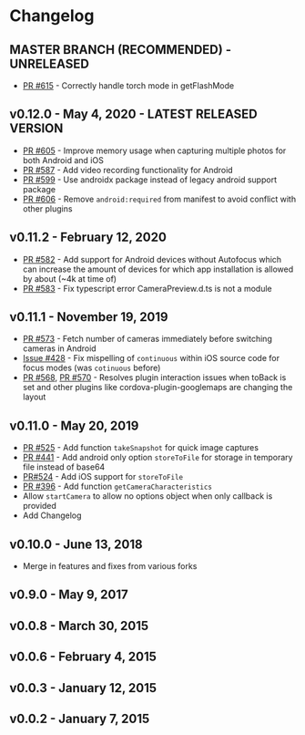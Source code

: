 # Changelog

## MASTER BRANCH (RECOMMENDED) - UNRELEASED
- [PR #615](https://github.com/zateyev/cordova-plugin-tflite/pull/615) - Correctly handle torch mode in getFlashMode

## v0.12.0 - May 4, 2020 - LATEST RELEASED VERSION
- [PR #605](https://github.com/zateyev/cordova-plugin-tflite/pull/605) - Improve memory usage when capturing multiple photos for both Android and iOS
- [PR #587](https://github.com/zateyev/cordova-plugin-tflite/pull/587) - Add video recording functionality for Android
- [PR #599](https://github.com/zateyev/cordova-plugin-tflite/pull/599) - Use androidx package instead of legacy android support package
- [PR #606](https://github.com/zateyev/cordova-plugin-tflite/pull/606) - Remove `android:required` from manifest to avoid conflict with other plugins

## v0.11.2 - February 12, 2020
- [PR #582](https://github.com/zateyev/cordova-plugin-tflite/pull/582) - Add support for Android devices without Autofocus which can increase the amount of devices for which app installation is allowed by about (~4k at time of)
- [PR #583](https://github.com/zateyev/cordova-plugin-tflite/pull/583) - Fix typescript error CameraPreview.d.ts is not a module 

## v0.11.1 - November 19, 2019
- [PR #573](https://github.com/zateyev/cordova-plugin-tflite/pull/573) - Fetch number of cameras immediately before switching cameras in Android
- [Issue #428](https://github.com/zateyev/cordova-plugin-tflite/issues/428) - Fix mispelling of `continuous` within iOS source code for focus modes (was `cotinuous` before)
- [PR #568](https://github.com/zateyev/cordova-plugin-tflite/pull/568), [PR #570](https://github.com/zateyev/cordova-plugin-tflite/pull/570) - Resolves plugin interaction issues when toBack is set and other plugins like cordova-plugin-googlemaps are changing the layout

## v0.11.0 - May 20, 2019
- [PR #525](https://github.com/zateyev/cordova-plugin-tflite/pull/525) - Add function `takeSnapshot` for quick image captures
- [PR #441](https://github.com/zateyev/cordova-plugin-tflite/pull/441) - Add android only option `storeToFile` for storage in temporary file instead of base64
- [PR#524](https://github.com/zateyev/cordova-plugin-tflite/pull/524) - Add iOS support for `storeToFile`
- [PR #396](https://github.com/zateyev/cordova-plugin-tflite/pull/396) - Add function `getCameraCharacteristics`
- Allow `startCamera` to allow no options object when only callback is provided
- Add Changelog

## v0.10.0 - June 13, 2018
- Merge in features and fixes from various forks

## v0.9.0 - May 9, 2017

## v0.0.8 - March 30, 2015

## v0.0.6 - February 4, 2015

## v0.0.3 - January 12, 2015

## v0.0.2 - January 7, 2015
